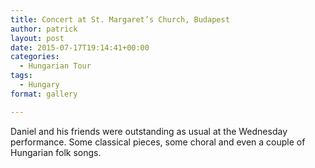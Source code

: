 ```yaml
---
title: Concert at St. Margaret’s Church, Budapest
author: patrick
layout: post
date: 2015-07-17T19:14:41+00:00
categories:
  - Hungarian Tour
tags:
  - Hungary
format: gallery

---
```

Daniel and his friends were outstanding as usual at the Wednesday performance. Some classical pieces, some choral and even a couple of Hungarian folk songs.